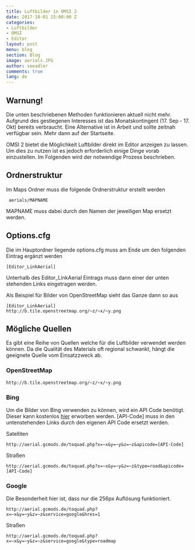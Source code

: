 ```yaml
---
title: Luftbilder in OMSI 2
date: 2017-10-01 15:00:00 Z
categories:
- Luftbilder
- OMSI
- Editor
layout: post
menu: blog
section: Blog
image: aerials.JPG
author: seeadler
comments: true
lang: de
---
```


## Warnung!
Die unten beschriebenen Methoden funktionieren aktuell nicht mehr. Aufgrund des gestiegenen Interesses ist das Monatskontingent (17. Sep - 17. Okt) bereits verbraucht. Eine Alternative ist in Arbeit und sollte zeitnah verfügbar sein. Mehr dann auf der Startseite.

OMSI 2 bietet die Möglichkeit Luftbilder direkt im Editor anzeigen zu lassen. Um dies zu nutzen ist es jedoch erforderlich einige Dinge vorab einzustellen. Im Folgenden wird der notwendige Prozess beschrieben.

## Ordnerstruktur
Im Maps Ordner muss die folgende Ordnerstruktur erstellt werden

     aerials/MAPNAME

MAPNAME muss dabei durch den Namen der jeweiligen Map ersetzt werden.

## Options.cfg
Die im Hauptordner liegende options.cfg muss am Ende um den folgenden Eintrag ergänzt werden

    [Editor_LinkAerial]

Unterhalb des Editor_LinkAerial Eintrags muss dann einer der unten stehenden Links eingetragen werden.

Als Beispiel für Bilder von OpenStreetMap sieht das Ganze dann so aus

    [Editor_LinkAerial]
    http://b.tile.openstreetmap.org/~z/~x/~y.png

## Mögliche Quellen
Es gibt eine Reihe von Quellen welche für die Luftbilder verwendet werden können. Da die Qualität des Materials oft regional schwankt, hängt die geeignete Quelle vom Einsatzzweck ab.

### OpenStreetMap
    http://b.tile.openstreetmap.org/~z/~x/~y.png

### Bing
Um die Bilder von Bing verwenden zu können, wird ein API Code benötigt. Dieser kann kostenlos [hier](https://www.bingmapsportal.com/) erworben werden. [API-Code] muss in den untenstehenden Links durch den eigenen API Code ersetzt werden.

Satelliten

    http://aerial.gcmods.de/toquad.php?x=~x&y=~y&z=~z&apicode=[API-Code]

Straßen

    http://aerial.gcmods.de/toquad.php?x=~x&y=~y&z=~z&type=road&apicode=[API-Code]

### Google
Die Besonderheit hier ist, dass nur die 256px Auflösung funktioniert.

    http://aerial.gcmods.de/toquad.php?x=~x&y=~y&z=~z&service=google&hres=1

Straßen

    http://aerial.gcmods.de/toquad.php?x=~x&y=~y&z=~z&service=google&type=roadmap
